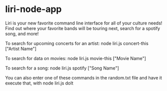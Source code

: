 # liri-node-app

Liri is your new favorite command line interface for all of your culture needs! Find out where your favorite bands will be touring next, search for a spotify song, and more!

To search for upcoming concerts for an artist:
node liri.js concert-this ["Artist Name"]

To search for data on movies:
node liri.js movie-this ["Movie Name"]

To search for a song:
node liri.js spotify ["Song Name"]

You can also enter one of these commands in the random.txt file and have it execute that, with 
node liri.js doIt